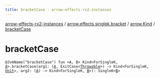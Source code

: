 ```yaml
---
title: bracketCase - arrow-effects-rx2-instances
---
```


[arrow-effects-rx2-instances](../../index.html) / [arrow.effects.singlek.bracket](../index.html) / [arrow.Kind](index.html) / [bracketCase](./bracket-case.html)

# bracketCase

`@JvmName("bracketCase") fun <A, B> Kind<ForSingleK, `[`A`](bracket-case.html#A)`>.bracketCase(arg1: (`[`A`](bracket-case.html#A)`, ExitCase<`[`Throwable`](https://kotlinlang.org/api/latest/jvm/stdlib/kotlin/-throwable/index.html)`>) -> Kind<ForSingleK, `[`Unit`](https://kotlinlang.org/api/latest/jvm/stdlib/kotlin/-unit/index.html)`>, arg2: (`[`A`](bracket-case.html#A)`) -> Kind<ForSingleK, `[`B`](bracket-case.html#B)`>): SingleK<`[`B`](bracket-case.html#B)`>`